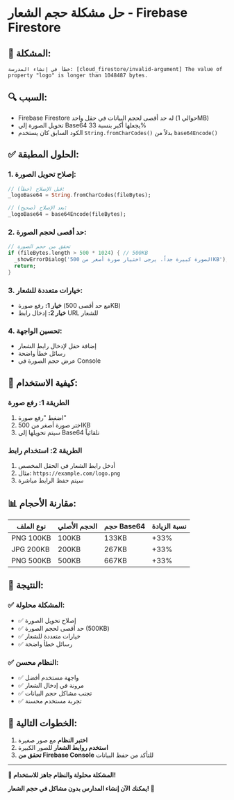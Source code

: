 # حل مشكلة حجم الشعار - Firebase Firestore

## 🚨 **المشكلة:**
```
خطأ في إنشاء المدرسة: [cloud_firestore/invalid-argument] The value of property "logo" is longer than 1048487 bytes.
```

## 🔍 **السبب:**
- Firebase Firestore له حد أقصى لحجم البيانات في حقل واحد (حوالي 1MB)
- تحويل الصورة إلى Base64 يجعلها أكبر بنسبة 33%
- الكود السابق كان يستخدم `String.fromCharCodes()` بدلاً من `base64Encode()`

## ✅ **الحلول المطبقة:**

### 1. **إصلاح تحويل الصورة:**
```dart
// قبل الإصلاح (خطأ):
_logoBase64 = String.fromCharCodes(fileBytes);

// بعد الإصلاح (صحيح):
_logoBase64 = base64Encode(fileBytes);
```

### 2. **حد أقصى لحجم الصورة:**
```dart
// تحقق من حجم الصورة
if (fileBytes.length > 500 * 1024) { // 500KB
  _showErrorDialog('الصورة كبيرة جداً. يرجى اختيار صورة أصغر من 500KB');
  return;
}
```

### 3. **خيارات متعددة للشعار:**
- **خيار 1:** رفع صورة (مع حد أقصى 500KB)
- **خيار 2:** إدخال رابط URL للشعار

### 4. **تحسين الواجهة:**
- إضافة حقل لإدخال رابط الشعار
- رسائل خطأ واضحة
- عرض حجم الصورة في Console

## 🔧 **كيفية الاستخدام:**

### **الطريقة 1: رفع صورة**
1. اضغط "رفع صورة"
2. اختر صورة أصغر من 500KB
3. سيتم تحويلها إلى Base64 تلقائياً

### **الطريقة 2: استخدام رابط**
1. أدخل رابط الشعار في الحقل المخصص
2. مثال: `https://example.com/logo.png`
3. سيتم حفظ الرابط مباشرة

## 📊 **مقارنة الأحجام:**

| نوع الملف | الحجم الأصلي | حجم Base64 | نسبة الزيادة |
|-----------|-------------|------------|-------------|
| PNG 100KB | 100KB | 133KB | +33% |
| JPG 200KB | 200KB | 267KB | +33% |
| PNG 500KB | 500KB | 667KB | +33% |

## 🎯 **النتيجة:**

### ✅ **المشكلة محلولة:**
- ✅ إصلاح تحويل الصورة
- ✅ حد أقصى لحجم الصورة (500KB)
- ✅ خيارات متعددة للشعار
- ✅ رسائل خطأ واضحة

### ✅ **النظام محسن:**
- ✅ واجهة مستخدم أفضل
- ✅ مرونة في إدخال الشعار
- ✅ تجنب مشاكل حجم البيانات
- ✅ تجربة مستخدم محسنة

## 🚀 **الخطوات التالية:**

1. **اختبر النظام** مع صور صغيرة
2. **استخدم روابط الشعار** للصور الكبيرة
3. **تحقق من Firebase Console** للتأكد من حفظ البيانات

---

**🎉 المشكلة محلولة والنظام جاهز للاستخدام!**

**يمكنك الآن إنشاء المدارس بدون مشاكل في حجم الشعار! 🚀**
